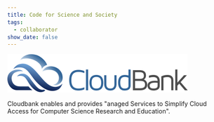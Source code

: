 ```yaml
---
title: Code for Science and Society
tags:
  - collaborator
show_date: false
---
```


![](featured.png)

Cloudbank enables and provides "anaged Services to Simplify Cloud Access for Computer Science Research and Education".
